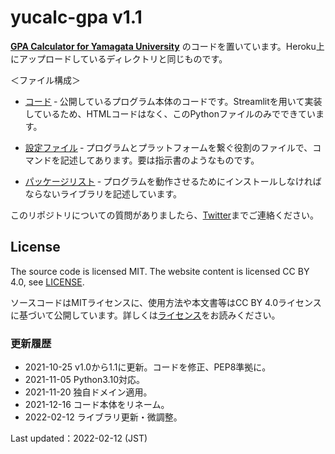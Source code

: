 # yucalc-gpa v1.1

[**GPA Calculator for Yamagata University**](https://calc.remh.dev/) のコードを置いています。Heroku上にアップロードしているディレクトリと同じものです。

＜ファイル構成＞

* [コード](GPACalculator.py) &dash; 公開しているプログラム本体のコードです。Streamlitを用いて実装しているため、HTMLコードはなく、このPythonファイルのみでできています。

* [設定ファイル](Procfile) &dash; プログラムとプラットフォームを繋ぐ役割のファイルで、コマンドを記述してあります。要は指示書のようなものです。

* [パッケージリスト](requirements.txt) &dash; プログラムを動作させるためにインストールしなければならないライブラリを記述しています。

このリポジトリについての質問がありましたら、[Twitter](https://www.twitter.com/4voltex/)までご連絡ください。

## License

The source code is licensed MIT. The website content is licensed CC BY 4.0, see [LICENSE](LICENSE.txt).

ソースコードはMITライセンスに、使用方法や本文書等はCC BY 4.0ライセンスに基づいて公開しています。詳しくは[ライセンス](LICENSE.txt)をお読みください。

### 更新履歴

* 2021-10-25 v1.0から1.1に更新。コードを修正、PEP8準拠に。
* 2021-11-05 Python3.10対応。
* 2021-11-20 独自ドメイン適用。
* 2021-12-16 コード本体をリネーム。
* 2022-02-12 ライブラリ更新・微調整。

Last updated：2022-02-12 (JST)
